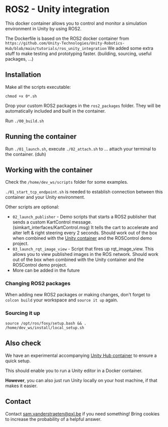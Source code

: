 # ROS2 - Unity integration

This docker container allows you to control and monitor a simulation environment in Unity by using ROS2.

The Dockerfile is based on the ROS2 docker container from ```https://github.com/Unity-Technologies/Unity-Robotics-Hub/blob/main/tutorials/ros_unity_integration```
We added some extra stuff to make testing and prototyping faster. (building, sourcing, useful packages, ...)

## Installation

Make all the scripts executable:

```chmod +x 0*.sh```

Drop your custom ROS2 packages in the ```ros2_packages``` folder. They will be automatically included and built in the container.

Run ```./00_build.sh```

## Running the container

Run ```./01_launch.sh```, execute ```./02_attach.sh``` to ... attach your terminal to the container. (duh)

## Working with the container

Check the ```/home/dev_ws/scripts``` folder for some examples.

```./01_start_tcp_endpoint.sh``` is needed to establish connection between this container and your Unity environment.

Other scripts are optional:
* ```02_launch_publisher``` - Demo scripts that starts a ROS2 publisher that sends a custom KartControl message. (simkart_interfaces/KartControl.msg) It tells the cart to accelerate and alter left & right steering every 2 seconds. Should work out of the box when combined with the [Unity container](https://github.com/PXLRoboticsLab/Unity_Hub) and the ROSControl demo project.
* ```03_launch_rqt_image_view``` - Script that fires up rqt_image_view. This allows you to view published images in the ROS network. Should work out of the box when combined with the Unity container and the ROSControl demo project.
* More can be added in the future

### Changing ROS2 packages
When adding new ROS2 packages or making changes, don't forget to ```colcon build``` your workspace and ```source it up``` again. 

### Sourcing it up

```source /opt/ros/foxy/setup.bash && . /home/dev_ws/install/local_setup.sh```


## Also check

We have an experimental accompanying [Unity Hub container](https://github.com/PXLRoboticsLab/Unity_Hub) to ensure a quick setup.

This should enable you to run a Unity editor in a Docker container.

**However**, you can also just run Unity locally on your host machine, if that makes it easier.

## Contact

Contact [sam.vanderstraeten@pxl.be](sam.vanderstraeten@pxl.be) if you need something! Bring cookies to increase the probability of a helpful answer.
